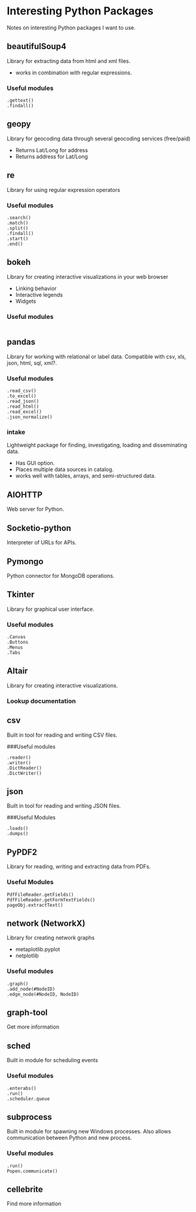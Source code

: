 # Interesting Python Packages

Notes on interesting Python packages I want to use.

## beautifulSoup4
Library for extracting data from html and xml files.
- works in combination with regular expressions.

### Useful modules
```
.gettext()
.findall()
```

## geopy
Library for geocoding data through several geocoding services (free/paid)

- Returns Lat/Long for address
- Returns address for Lat/Long

## re
Library for using regular expression operators

### Useful modules
```
.search()
.match()
.split()
.findall()
.start()
.end()
```

## bokeh
Library for creating interactive visualizations in your web browser
- Linking behavior
- Interactive legends
- Widgets

### Useful modules
```

```


## pandas
Library for working with relational or label data.
Compatible with csv, xls, json, html, sql, xml?.

### Useful modules
```
.read_csv()
.to_excel()
.read_json()
.read_html()
.read_excel()
.json_normalize()
```
### intake
Lightweight package for finding, investigating, loading and disseminating data.
- Has GUI option.
- Places multiple data sources in catalog.
- works well with tables, arrays, and semi-structured data. 

## AIOHTTP
Web server for Python.

## Socketio-python
Interpreter of URLs for APIs.

## Pymongo
Python connector for MongoDB operations.

## Tkinter
Library for graphical user interface.

### Useful modules
```
.Canvas
.Buttons
.Menus
.Tabs
```

## Altair
Library for creating interactive visualizations.

### Lookup documentation

## csv
Built in tool for reading and writing CSV files.

###Useful modules
```
.reader()
.writer()
.DictReader()
.DictWriter()
```
## json
Built in tool for reading and writing JSON files.

###Useful Modules
```
.loads()
.dumps()
```
## PyPDF2
Library for reading, writing and extracting data from PDFs.

### Useful Modules
```
PdfFileReader.getFields()
PdfFileReader.getFormTextFields()
pageObj.extractText()
```

## network (NetworkX)
Library for creating network graphs
- metaplotlib.pyplot
- netplotlib

### Useful modules
```
.graph()
.add_node(#NodeID)
.edge_node(#NodeID, NodeID)
```

## graph-tool
Get more information

## sched
Built in module for scheduling events

### Useful modules

```
.enterabs()
.run()
.scheduler.queue
```

## subprocess
Built in module for spawning new Windows processes.
Also allows communication between Python and new process.

### Useful modules
```
.run()
Popen.communicate()
```

## cellebrite
Find more information